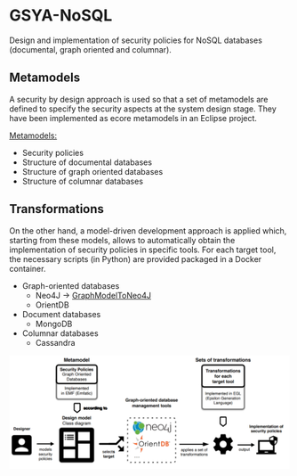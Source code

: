 # GSYA-NoSQL

Design and implementation of security policies for NoSQL databases (documental, graph oriented and columnar).


## Metamodels

A security by design approach is used so that a set of metamodels are defined to specify the security aspects at the system design stage. They have been implemented as ecore metamodels in an Eclipse project.

[Metamodels:](metamodels/README.md)
- Security policies
- Structure of documental databases
- Structure of graph oriented databases
- Structure of columnar databases 

## Transformations 

On the other hand, a model-driven development approach is applied which, starting from these models, allows to automatically obtain the implementation of security policies in specific tools. For each target tool, the necessary scripts (in Python) are provided packaged in a Docker container.
- Graph-oriented databases
    - Neo4J -> [GraphModelToNeo4J](GraphModelToNeo4J/README.md)
    - OrientDB
- Document databases
    - MongoDB
- Columnar databases
    - Cassandra


![](img/overview.png)

